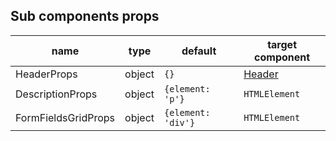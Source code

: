 ## Sub components props
|name|type|default|target component|
|----|----|-------|----------------|
|HeaderProps|object|`{}`|[Header](https://react.semantic-ui.com/elements/header/)|
|DescriptionProps|object|`{element: 'p'}`|`HTMLElement`|
|FormFieldsGridProps|object|`{element: 'div'}`|`HTMLElement`|